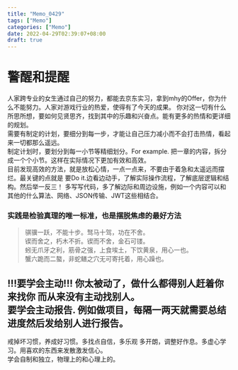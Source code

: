 ```yaml
---
title: "Memo_0429"
tags: ["Memo"]
categories: ["Memo"]
date: 2022-04-29T02:39:07+08:00
draft: true
---
```


# 警醒和提醒  


人家跨专业的女生通过自己的努力，都能去京东实习，拿到mhy的Offer，你为什么不能努力。人家对游戏行业的热爱，使得有了今天的成果。 你对这一切有什么所思所想，要如何见贤思齐，找到其中的乐趣和兴奋点。能有更多的热情和更详细的规划。   
需要有制定的计划，要细分到每一步，才能让自己压力减小而不会打击热情，看起来一切都那么遥远。  
制定计划时，要划分到每一小节等精细划分。For example. 把一章的内容，拆分成一个个小节。这样在实际情况下更加有效和高效。  
目前发现高效的方法，就是放松心情，一点一点来，不要由于着急和太遥远而摆烂。最关键的点就是 要Do it.边看边动手，了解实际操作流程，了解底层逻辑和结构。然后举一反三！  多写写代码，多了解边际和周边设施，例如一个内容可以和其他的什么算法、网络、JSON传输、JWT这些相结合。  
### 实践是检验真理的唯一标准，也是摆脱焦虑的最好方法  

> 骐骥一跃，不能十步。驽马十驾，功在不舍。  
锲而舍之，朽木不折。锲而不舍，金石可镂。  
蚓无爪牙之利，筋骨之强，上食埃土，下饮黄泉，用心一也。  
蟹六跪而二螯，非蛇鳝之穴无可寄托着，用心躁也。


**!!!要学会主动!!! 你太被动了，做什么都得别人赶着你 来找你 而从来没有主动找别人。**  
要学会主动报告. 例如做项目，每隔一两天就需要总结进度然后发给别人进行报告。
---
戒掉坏习惯，养成好习惯。多找点自信，多乐观 多开朗，调整好作息。多虚心学习。用喜欢的东西来发散激发信心。  
学会自制和独立，物理上的和心理上的。

 <!-- Column B | Column C
---------|----------|
 A1 | B1 
 A2 | B2 
 A3 | B3  -->


